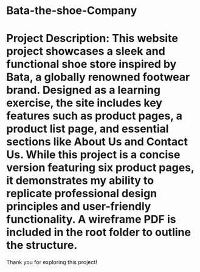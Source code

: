 # Bata-the-shoe-Company
# **Project Description:**  This website project showcases a sleek and functional shoe store inspired by Bata, a globally renowned footwear brand. Designed as a learning exercise, the site includes key features such as product pages, a product list page, and essential sections like About Us and Contact Us. While this project is a concise version featuring six product pages, it demonstrates my ability to replicate professional design principles and user-friendly functionality. A wireframe PDF is included in the root folder to outline the structure.

Thank you for exploring this project!
